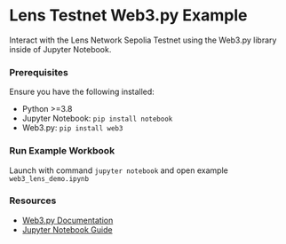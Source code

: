 # Lens Testnet Web3.py Example

Interact with the Lens Network Sepolia Testnet using the Web3.py library inside of Jupyter Notebook.

### Prerequisites

Ensure you have the following installed:

- Python >=3.8
- Jupyter Notebook: `pip install notebook`
- Web3.py: `pip install web3`

### Run Example Workbook

Launch with command `jupyter notebook` and open example `web3_lens_demo.ipynb`

### Resources

- [Web3.py Documentation](https://web3py.readthedocs.io/en/stable/)
- [Jupyter Notebook Guide](https://jupyter.org/install)
